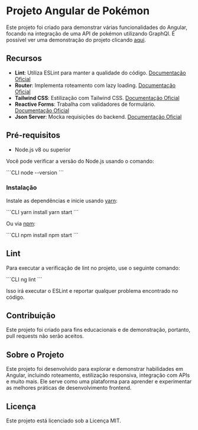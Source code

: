 # Projeto Angular de Pokémon

Este projeto foi criado para demonstrar várias funcionalidades do Angular, focando na integração de uma API de pokémon utilizando GraphQl. É possível ver uma demonstração do projeto clicando [aqui](http://seu-link-aqui.surge.sh/).

## Recursos

- **Lint**: Utiliza ESLint para manter a qualidade do código. [Documentação Oficial](https://eslint.org/)
- **Router**: Implementa roteamento com lazy loading. [Documentação Oficial](https://angular.io/guide/router)
- **Tailwind CSS**: Estilização com Tailwind CSS. [Documentação Oficial](https://tailwindcss.com/docs/installation#angular)
- **Reactive Forms**: Trabalha com validadores de formulário. [Documentação Oficial](https://angular.io/guide/reactive-forms)
- **Json Server**: Mocka requisições do backend. [Documentação Oficial](https://github.com/typicode/json-server)

## Pré-requisitos

* Node.js v8 ou superior

Você pode verificar a versão do Node.js usando o comando:

\`\`\`CLI
node --version
\`\`\`

### Instalação

Instale as dependências e inicie usando [yarn](https://yarnpkg.com):

\`\`\`CLI
yarn install
yarn start
\`\`\`

Ou via [npm](https://www.npmjs.com/):

\`\`\`CLI
npm install
npm start
\`\`\`

## Lint

Para executar a verificação de lint no projeto, use o seguinte comando:

\`\`\`CLI
ng lint
\`\`\`

Isso irá executar o ESLint e reportar qualquer problema encontrado no código.

## Contribuição

Este projeto foi criado para fins educacionais e de demonstração, portanto, pull requests não serão aceitos.

## Sobre o Projeto

Este projeto foi desenvolvido para explorar e demonstrar habilidades em Angular, incluindo roteamento, estilização responsiva, integração com APIs e muito mais. Ele serve como uma plataforma para aprender e experimentar as melhores práticas de desenvolvimento frontend.

## Licença

Este projeto está licenciado sob a Licença MIT.
